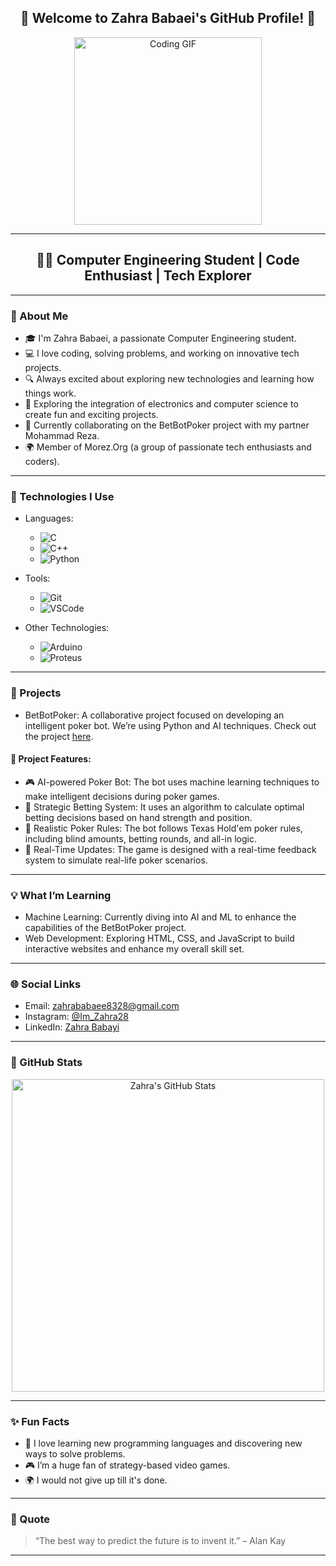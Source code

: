 <h2 align="center">🌟 Welcome to Zahra Babaei's GitHub Profile! 🌟</h2>   

<p align="center">
  <img src="https://media.giphy.com/media/2IudUHdI075HL02Pkk/giphy.gif?cid=790b7611ycv2mowkcr3zcceijua1h12drebno4e0snqvlr71&ep=v1_gifs_search&rid=giphy.gif&ct=g" alt="Coding GIF" width="300"/>
</p>

---

<h2 align="center">👩‍💻 Computer Engineering Student | Code Enthusiast | Tech Explorer</h2>

---

### 👋 About Me

- 🎓 I'm Zahra Babaei, a passionate Computer Engineering student.
- 💻 I love coding, solving problems, and working on innovative tech projects.
- 🔍 Always excited about exploring new technologies and learning how things work.
- 🧠 Exploring the integration of electronics and computer science to create fun and exciting projects.
- 🤝 Currently collaborating on the BetBotPoker project with my partner Mohammad Reza.
- 🌍 Member of Morez.Org (a group of passionate tech enthusiasts and coders).

---

### 🚀 Technologies I Use

- Languages:
  - ![C](https://img.shields.io/badge/C-A8B9CC?style=flat-square&logo=c&logoColor=white)
  - ![C++](https://img.shields.io/badge/C++-00599C?style=flat-square&logo=c%2B%2B&logoColor=white)
  - ![Python](https://img.shields.io/badge/Python-3776AB?style=flat-square&logo=python&logoColor=white)

- Tools:
  - ![Git](https://img.shields.io/badge/Git-F05032?style=flat-square&logo=git&logoColor=white)
  - ![VSCode](https://img.shields.io/badge/VS_Code-007ACC?style=flat-square&logo=visualstudiocode&logoColor=white)

- Other Technologies:
  - ![Arduino](https://img.shields.io/badge/Arduino-00979D?style=flat-square&logo=arduino&logoColor=white)
  - ![Proteus](https://img.shields.io/badge/Proteus-009C9F?style=flat-square&logo=proteus&logoColor=white)

---

### 📂 Projects

- BetBotPoker: A collaborative project focused on developing an intelligent poker bot. We’re using Python and AI techniques. Check out the project [here](https://github.com/Morez-Org/BetBotPoker.git).

#### 🚀 Project Features:
  - 🎮 AI-powered Poker Bot: The bot uses machine learning techniques to make intelligent decisions during poker games.
  - 🧠 Strategic Betting System: It uses an algorithm to calculate optimal betting decisions based on hand strength and position.
  - 🤖 Realistic Poker Rules: The bot follows Texas Hold'em poker rules, including blind amounts, betting rounds, and all-in logic.
  - 🔄 Real-Time Updates: The game is designed with a real-time feedback system to simulate real-life poker scenarios.

---

### 💡 What I’m Learning

- Machine Learning: Currently diving into AI and ML to enhance the capabilities of the BetBotPoker project.
- Web Development: Exploring HTML, CSS, and JavaScript to build interactive websites and enhance my overall skill set.

---

### 🌐 Social Links

- Email: zahrababaee8328@gmail.com
- Instagram: [@Im_Zahra28](https://www.instagram.com/Im_Zahra28)
- LinkedIn: [Zahra Babayi](https://www.linkedin.com/in/zahra-babayi)

---

### 💬 GitHub Stats

<p align="center">
  <img src="https://github-readme-stats.vercel.app/api?username=ZahraBabayi-Git&show_icons=true&theme=radical" alt="Zahra's GitHub Stats" width="500"/>
</p>

---

### ✨ Fun Facts

- 💬 I love learning new programming languages and discovering new ways to solve problems.
- 🎮 I’m a huge fan of strategy-based video games.
- 🌍 I would not give up till it's done.
  
---

### 💭 Quote

> “The best way to predict the future is to invent it.” – Alan Kay

---
